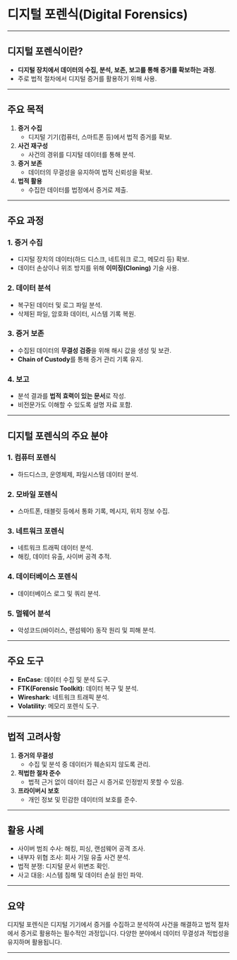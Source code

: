# 디지털 포렌식(Digital Forensics)

---

## 디지털 포렌식이란?
- **디지털 장치에서 데이터의 수집, 분석, 보존, 보고를 통해 증거를 확보하는 과정**.
- 주로 법적 절차에서 디지털 증거를 활용하기 위해 사용.

---

## 주요 목적
1. **증거 수집**
   - 디지털 기기(컴퓨터, 스마트폰 등)에서 법적 증거를 확보.
2. **사건 재구성**
   - 사건의 경위를 디지털 데이터를 통해 분석.
3. **증거 보존**
   - 데이터의 무결성을 유지하여 법적 신뢰성을 확보.
4. **법적 활용**
   - 수집한 데이터를 법정에서 증거로 제출.

---

## 주요 과정

### 1. **증거 수집**
- 디지털 장치의 데이터(하드 디스크, 네트워크 로그, 메모리 등) 확보.
- 데이터 손상이나 위조 방지를 위해 **이미징(Cloning)** 기술 사용.

### 2. **데이터 분석**
- 복구된 데이터 및 로그 파일 분석.
- 삭제된 파일, 암호화 데이터, 시스템 기록 복원.

### 3. **증거 보존**
- 수집된 데이터의 **무결성 검증**을 위해 해시 값을 생성 및 보관.
- **Chain of Custody**를 통해 증거 관리 기록 유지.

### 4. **보고**
- 분석 결과를 **법적 효력이 있는 문서**로 작성.
- 비전문가도 이해할 수 있도록 설명 자료 포함.

---

## 디지털 포렌식의 주요 분야

### 1. **컴퓨터 포렌식**
- 하드디스크, 운영체제, 파일시스템 데이터 분석.

### 2. **모바일 포렌식**
- 스마트폰, 태블릿 등에서 통화 기록, 메시지, 위치 정보 수집.

### 3. **네트워크 포렌식**
- 네트워크 트래픽 데이터 분석.
- 해킹, 데이터 유출, 사이버 공격 추적.

### 4. **데이터베이스 포렌식**
- 데이터베이스 로그 및 쿼리 분석.

### 5. **멀웨어 분석**
- 악성코드(바이러스, 랜섬웨어) 동작 원리 및 피해 분석.

---

## 주요 도구
- **EnCase**: 데이터 수집 및 분석 도구.
- **FTK(Forensic Toolkit)**: 데이터 복구 및 분석.
- **Wireshark**: 네트워크 트래픽 분석.
- **Volatility**: 메모리 포렌식 도구.

---

## 법적 고려사항
1. **증거의 무결성**
   - 수집 및 분석 중 데이터가 훼손되지 않도록 관리.
2. **적법한 절차 준수**
   - 법적 근거 없이 데이터 접근 시 증거로 인정받지 못할 수 있음.
3. **프라이버시 보호**
   - 개인 정보 및 민감한 데이터의 보호를 준수.

---

## 활용 사례
- 사이버 범죄 수사: 해킹, 피싱, 랜섬웨어 공격 조사.
- 내부자 위협 조사: 회사 기밀 유출 사건 분석.
- 법적 분쟁: 디지털 문서 위변조 확인.
- 사고 대응: 시스템 침해 및 데이터 손실 원인 파악.

---

## 요약
디지털 포렌식은 디지털 기기에서 증거를 수집하고 분석하여 사건을 해결하고 법적 절차에서 증거로 활용하는 필수적인 과정입니다. 다양한 분야에서 데이터 무결성과 적법성을 유지하며 활용됩니다.

---
